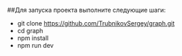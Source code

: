 ##Для запуска проекта выполните следующие шаги:

- git clone https://github.com/TrubnikovSergey/graph.git
- cd graph
- npm install
- npm run dev
